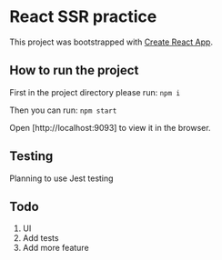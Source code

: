# React SSR practice
This project was bootstrapped with [Create React App](https://github.com/facebook/create-react-app).

## How to run the project

First in the project directory please run:
`npm i`

Then you can run:
`npm start`

Open [http://localhost:9093] to view it in the browser.

## Testing
Planning to use Jest testing

## Todo
1. UI
2. Add tests
3. Add more feature

